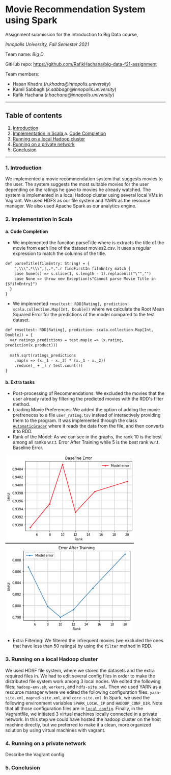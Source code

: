 # Movie Recommendation System using Spark

Assignment submission for the Introduction to Big Data course, 

_Innopolis University, Fall Semester 2021_

Team name: _Big D_

GitHub repo: https://github.com/RafikHachana/big-data-f21-assignment

Team members:
- Hasan Khadra (_h.khadra@innopolis.university_)
- Kamil Sabbagh (_k.sabbagh@innopolis.university_)
- Rafik Hachana (_r.hachana@innopolis.university_)

---

## Table of contents
1. [ Introduction ](#intro)
2. [ Implementation in Scala ](#scala)
  a. [ Code Completion ](#complete) 
3. [ Running on a local Hadoop cluster ](#local)
4. [ Running on a private network ](#private)
5. [ Conclusion ](#conc)

___
<a name="intro"></a>
### 1. Introduction
We implemented a movie recommendation system that suggests movies to the user. The system suggests the most suitable movies for the user depending on the ratings he gave to movies he already watched. The system is implemented in a local Hadoop cluster using several local VMs in Vagrant. We used HDFS as our file system and YARN as the resource manager. We also used Apache Spark as our analytics engine.

<a name="scala"></a>
### 2. Implementation in Scala

#### a. Code Completion
  - We implemented the funciton parseTitle where is extracts the title of the movie from each line of the dataset movies2.csv. It uses a regular expression to match the columns of the title.
  ```
  def parseTitle(filmEntry: String) = {
      ",\\\".*\\\",|,.*,".r findFirstIn filmEntry match {
      case Some(s) => s.slice(1, s.length - 1).replaceAll("\"","")
      case None => throw new Exception(s"Cannot parse Movie Title in {$filmEntry}")
    }
  }

  ```
  - We implemented `rmse(test: RDD[Rating], prediction: scala.collection.Map[Int, Double])` where we calculate the Root Mean Squared Error for the predictions of the model compared to the test dataset.
  ```
  def rmse(test: RDD[Rating], prediction: scala.collection.Map[Int, Double]) = {
    var ratings_predictions = test.map(x => (x.rating, prediction(x.product)))
      
    math.sqrt(ratings_predictions
      .map(x => (x._1 - x._2) * (x._1 - x._2))
      .reduce(_ + _) / test.count())
  }
  ```
#### b. Extra tasks
  - Post-processing of Recommendations: We excluded the movies that the user already rated by filtering the predicted movies with the RDD's filter method.
  - Loading Movie Preferences: We added the option of adding the movie prefreneces to a file `user_rating.tsv` instead of interactively providing them to the program. It was implemented through the class [`AutomaticGrader`](https://github.com/RafikHachana/big-data-f21-assignment/blob/main/MovieRecommender/src/AutomaticGrader.scala) where it reads the data from the file, and then converts it to RDD.
  - Rank of the Model: As we can see in the graphs, the rank $10$ is the best among all ranks w.r.t. Error After Training while $5$ is the best rank w.r.t. Baseline Error. 
  
  ![baseline](https://github.com/RafikHachana/big-data-f21-assignment/blob/main/plots/baseline.png) 
  ![trainerror](https://github.com/RafikHachana/big-data-f21-assignment/blob/main/plots/error.png)
  
  - Extra Filtering: We filtered the infrequent movies (we excluded the ones that have less than 50 ratings) by using the `filter` method in RDD.


<a name="local"></a>
### 3. Running on a local Hadoop cluster
We used HDSF file system, where we stored the datasets and the extra required files in. We had to edit several config files in order to make the distributed file system work among 3 local nodes. We edited the following files: `hadoop-env.sh`, `workers`, and `hdfs-site.xml`. Then we used YARN as a resource manager where we edited the following configuration files: `yarn-site.xml`, `mapred-site.xml`, and `core-site.xml`. In Spark, we used the following environment variables `SPARK_LOCAL_IP` and `HADOOP_CONF_DIR`. Note that all those configuration files are in [`local_config`](https://github.com/RafikHachana/big-data-f21-assignment/tree/main/local_config). Finally, in the Vagrantfile, we initiated 3 virtual machines locally connected in a private network. In this step we could have hosted the hadoop cluster on the host machine directly, but we preferred to make it a clean, more organized solution by using virtual machines with vagrant. 

<a name="private"></a>
### 4. Running on a private network

Describe the Vagrant config

<a name="conc"></a>
### 5. Conclusion
